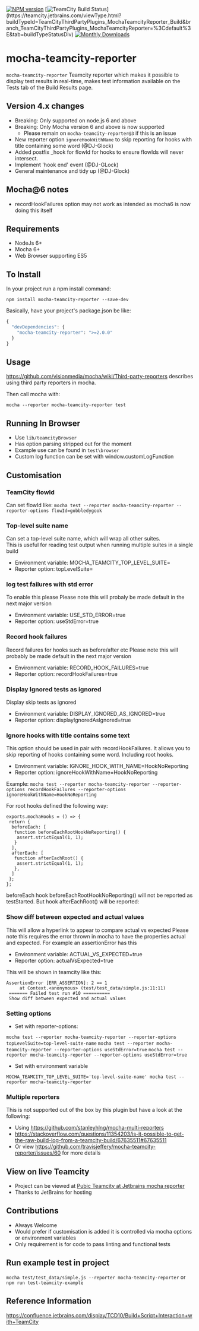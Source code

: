 [![NPM version](https://badge.fury.io/js/mocha-teamcity-reporter.svg)](http://badge.fury.io/js/mocha-teamcity-reporter)
[![TeamCity Build Status](https://teamcity.jetbrains.com/guestAuth/app/rest/builds/buildType:(id:TeamCityThirdPartyPlugins_MochaTeamcityReporter_Build)/statusIcon.svg)](https://teamcity.jetbrains.com/viewType.html?buildTypeId=TeamCityThirdPartyPlugins_MochaTeamcityReporter_Build&branch_TeamCityThirdPartyPlugins_MochaTeamcityReporter=%3Cdefault%3E&tab=buildTypeStatusDiv)
[![Monthly Downloads](https://img.shields.io/npm/dm/mocha-teamcity-reporter.svg)](https://npmjs.org/package/mocha-teamcity-reporter)

# mocha-teamcity-reporter #

`mocha-teamcity-reporter` Teamcity reporter which makes it possible to display test results in real-time, makes test information
available on the Tests tab of the Build Results page.

## Version 4.x changes

* Breaking: Only supported on node.js 6 and above
* Breaking: Only Mocha version 6 and above is now supported
  * Please remain on `mocha-teamcity-reporter@3` if this is an issue
* New reporter option `ignoreHookWithName` to skip reporting for hooks with title containing some word (@DJ-Glock)
* Added postfix _hook for flowId for hooks to ensure flowIds will never intersect.
* Implement 'hook end' event (@DJ-GLock)
* General maintenance and tidy up (@DJ-Glock)

## Mocha@6 notes

* recordHookFailures option may not work as intended as mocha6 is now doing this itself

## Requirements

* NodeJs 6+
* Mocha 6+
* Web Browser supporting ES5

## To Install

In your project run a npm install command:

``` npm install mocha-teamcity-reporter --save-dev ```

Basically, have your project's package.json be like:

``` js
{
  "devDependencies": {
    "mocha-teamcity-reporter": ">=2.0.0"
  }
}
```

## Usage

<https://github.com/visionmedia/mocha/wiki/Third-party-reporters> describes using third party reporters in mocha.

Then call mocha with:

`mocha --reporter mocha-teamcity-reporter test`

## Running In Browser

* Use `lib/teamcityBrowser`
* Has option parsing stripped out for the moment
* Example use can be found in `test\browser`
* Custom log function can be set with window.customLogFunction

## Customisation

### TeamCity flowId

Can set flowId like:
`mocha test --reporter mocha-teamcity-reporter --reporter-options flowId=gobbledygook`

### Top-level suite name

Can set a top-level suite name, which will wrap all other suites.  
This is useful for reading test output when running multiple suites in a single build

* Environment variable: MOCHA_TEAMCITY_TOP_LEVEL_SUITE=<suiteName>
* Reporter option: topLevelSuite=<suiteName>

### log test failures with std error

To enable this please
Please note this will probaly be made default in the next major version

* Environment variable: USE_STD_ERROR=true  
* Reporter option: useStdError=true

### Record hook failures

Record failures for hooks such as before/after etc
Please note this will probably be made default in the next major version

* Environment variable: RECORD_HOOK_FAILURES=true  
* Reporter option: recordHookFailures=true

### Display Ignored tests as ignored

Display skip tests as ignored

* Environment variable: DISPLAY_IGNORED_AS_IGNORED=true  
* Reporter option: displayIgnoredAsIgnored=true


### Ignore hooks with title contains some text

This option should be used in pair with recordHookFailures. It allows you to skip reporting of hooks containing some word. Including root hooks.

* Environment variable: IGNORE_HOOK_WITH_NAME=HookNoReporting  
* Reporter option: ignoreHookWithName=HookNoReporting

Example:
`mocha test --reporter mocha-teamcity-reporter --reporter-options recordHookFailures --reporter-options ignoreHookWithName=HookNoReporting`

For root hooks defined the following way:

```
exports.mochaHooks = () => {
 return {
  beforeEach: [
   function beforeEachRootHookNoReporting() {
    assert.strictEqual(1, 1);
   }
  ],
  afterEach: [
   function afterEachRoot() {
    assert.strictEqual(1, 1);
   },
  ]
 };
};
```

beforeEach hook beforeEachRootHookNoReporting() will not be reported as testStarted. But hook afterEachRoot() will be reported:

### Show diff between expected and actual values

This will allow a hyperlink to appear to compare actual vs expected
Please note this requires the error thrown in mocha to have the properties actual and expected. For example an assertionError has this

* Environment variable: ACTUAL_VS_EXPECTED=true  
* Reporter option: actualVsExpected=true

This will be shown in teamcity like this:

```
AssertionError [ERR_ASSERTION]: 2 == 1
     at Context.<anonymous> (test/test_data/simple.js:11:11)
 ======= Failed test run #10 ==========
 Show diff between expected and actual values
 ```

### Setting options

* Set with reporter-options:

`mocha test --reporter mocha-teamcity-reporter --reporter-options topLevelSuite=top-level-suite-name`
`mocha test --reporter mocha-teamcity-reporter --reporter-options useStdError=true`
`mocha test --reporter mocha-teamcity-reporter --reporter-options useStdError=true`

* Set with environment variable

`MOCHA_TEAMCITY_TOP_LEVEL_SUITE='top-level-suite-name' mocha test --reporter mocha-teamcity-reporter`

### Multiple reporters

This is not supported out of the box by this plugin but have a look at the following:

* Using <https://github.com/stanleyhlng/mocha-multi-reporters>
* <https://stackoverflow.com/questions/11354203/is-it-possible-to-get-the-raw-build-log-from-a-teamcity-build/67635511#67635511>
* Or view <https://github.com/travisjeffery/mocha-teamcity-reporter/issues/60> for more details

## View on live Teamcity

* Project can be viewed at
[Pubic Teamcity at Jetbrains mocha reporter](https://teamcity.jetbrains.com/project.html?projectId=TeamCityThirdPartyPlugins_MochaTeamcityReporter)
* Thanks to JetBrains for hosting

## Contributions

* Always Welcome
* Would prefer if customisation is added it is controlled via mocha options or environment variables
* Only requirement is for code to pass linting and functional tests

## Run example test in project

`mocha test/test_data/simple.js --reporter mocha-teamcity-reporter` or `npm run test-teamcity-example`

## Reference Information

<https://confluence.jetbrains.com/display/TCD10/Build+Script+Interaction+with+TeamCity>
